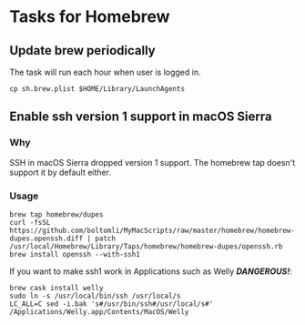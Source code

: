 # Tasks for Homebrew

## Update brew periodically

The task will run each hour when user is logged in.

```shell
cp sh.brew.plist $HOME/Library/LaunchAgents
```

## Enable ssh version 1 support in macOS Sierra

### Why

SSH in macOS Sierra dropped version 1 support. The homebrew tap doesn't support it by default either.

### Usage

```shell
brew tap homebrew/dupes
curl -fsSL https://github.com/boltomli/MyMacScripts/raw/master/homebrew/homebrew-dupes.openssh.diff | patch /usr/local/Homebrew/Library/Taps/homebrew/homebrew-dupes/openssh.rb
brew install openssh --with-ssh1
```

If you want to make ssh1 work in Applications such as Welly ***DANGEROUS!***:

```shell
brew cask install welly
sudo ln -s /usr/local/bin/ssh /usr/local/s
LC_ALL=C sed -i.bak 's#/usr/bin/ssh#/usr/local/s#' /Applications/Welly.app/Contents/MacOS/Welly
```
